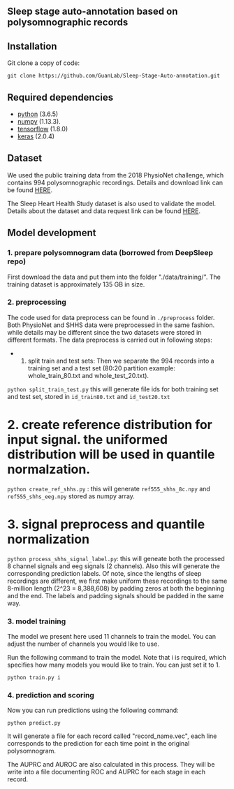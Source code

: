 ## Sleep stage auto-annotation based on polysomnographic records

## Installation
Git clone a copy of code:
```
git clone https://github.com/GuanLab/Sleep-Stage-Auto-annotation.git
```
## Required dependencies

* [python](https://www.python.org) (3.6.5)
* [numpy](http://www.numpy.org/) (1.13.3). 
* [tensorflow](https://www.tensorflow.org/) (1.8.0)
* [keras](https://keras.io/) (2.0.4)

## Dataset

We used the public training data from the 2018 PhysioNet challenge, which contains 994 polysomnographic recordings. Details and download link can be found [HERE](https://physionet.org/physiobank/database/challenge/2018/).

The Sleep Heart Health Study dataset is also used to validate the model. Details about the dataset and data request link can be found [HERE](https://sleepdata.org/datasets/shhs).

## Model development 

### 1. prepare polysomnogram data (borrowed from DeepSleep repo)

First download the data and put them into the folder "./data/training/". The training dataset is approximately 135 GB in size.


### 2. preprocessing

The code used for data preprocess can be found in `./preprocess` folder. Both PhysioNet and SHHS data were preprocessed in the same fashion. while details may be different since the two datasets were stored in different formats.
The data preprocess is carried out in following steps:

* 1.  split train and test sets: Then we separate the 994 records into a training set and a test set (80:20 partition example: whole_train_80.txt and whole_test_20.txt). 

`python split_train_test.py`
this will generate file ids for both training set and test set, stored in `id_train80.txt` and  `id_test20.txt` 

# 2. create reference distribution for input signal. the uniformed distribution will be used in quantile normalzation.
`python create_ref_shhs.py` : this will generate `ref555_shhs_8c.npy` and `ref555_shhs_eeg.npy` stored as numpy array.

# 3. signal preprocess and quantile normalization
`python process_shhs_signal_label.py`: this will geneate both the processed 8 channel signals and eeg signals (2 channels). Also this will generate the corresponding prediction labels. Of note, since the lengths of sleep recordings are different, we first make uniform these recordings to the same 8-million length (2^23 = 8,388,608) by padding zeros at both the beginning and the end. The labels and padding signals should be padded in the same way.

### 3. model training
The model we present here used 11 channels to train the model. You can adjust the number of channels you would like to use.

Run the following command to train the model. Note that i is required, which specifies how many models you would like to train. You can just set it to 1. 
```
python train.py i
```

### 4. prediction and scoring

Now you can run predictions using the following command:
```
python predict.py
```
It will generate a file for each record called "record_name.vec", each line corresponds to the prediction for each time point in the original polysomnogram.

The AUPRC and AUROC are also calculated in this process. They will be write into a file documenting ROC and AUPRC for each stage in each record.


